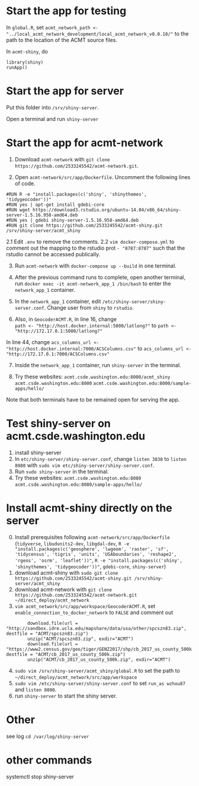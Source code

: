 # Start the app for testing
In `global.R`, set `acmt_network_path <- "../local_acmt_network_development/local_acmt_network_v0.0.10/"` to the path to the location of the ACMT source files.

In `acmt-shiny`, do

```
library(shiny)
runApp()
```


# Start the app for server
Put this folder into `/srv/shiny-server`.

Open a terminal and run `shiny-server`

# Start the app for acmt-network
1. Download `acmt-network` with `git clone https://github.com/2533245542/acmt-network.git`.

2. Open `acmt-network/src/app/Dockerfile`. Uncomment the following lines of code.
```
#RUN R -e "install.packages(c('shiny', 'shinythemes', 'tidygeocoder'))"
#RUN yes | apt-get install gdebi-core
#RUN wget https://download3.rstudio.org/ubuntu-14.04/x86_64/shiny-server-1.5.16.958-amd64.deb
#RUN yes | gdebi shiny-server-1.5.16.958-amd64.deb
#RUN git clone https://github.com/2533245542/acmt-shiny.git /srv/shiny-server/acmt_shiny
```

2.1 Edit `.env` to remove the comments.
2.2 `vim docker-compose.yml` to comment out the mapping to the rstudio prot `- "8787:8787"` such that the rstudio cannot be accessed publically.

3. Run `acmt-network` with `docker-compose up --build` in one terminal.

4. After the previous command runs to complete, open another terminal, run `docker exec -it acmt-network_app_1 /bin/bash` to enter the `network_app_1` container.

5. In the `network_app_1` container, edit `/etc/shiny-server/shiny-server.conf`. Change user from `shiny` to `rstudio`.

6. Also, in `GeocoderACMT.R`, in line 16, change  
`path <- "http://host.docker.internal:5000/latlong?"`
to
`path <- "http://172.17.0.1:5000/latlong?"`

In line 44, change 
`acs_columns_url <- "http://host.docker.internal:7000/ACSColumns.csv"`
to 
`acs_columns_url <- "http://172.17.0.1:7000/ACSColumns.csv"`

7. Inside the `network_app_1` container, run `shiny-server` in the terminal.

9. Try these websites:
`acmt.csde.washington.edu:8000/acmt_shiny`
`acmt.csde.washington.edu:8000`
`acmt.csde.washington.edu:8000/sample-apps/hello/`

Note that both terminals have to be remained open for serving the app.

# Test shiny-server on acmt.csde.washington.edu
1. install shiny-server
2. In `etc/shiny-server/shiny-server.conf`, change `listen 3838` to `listen 8080` with `sudo vim etc/shiny-server/shiny-server.conf`.
3. Run `sudo shiny-server` in the terminal.
4. Try these websites:
`acmt.csde.washington.edu:8080`
`acmt.csde.washington.edu:8080/sample-apps/hello/`

# Install acmt-shiny directly on the server
0. Install prerequisites following `acmt-network/src/app/Dockerfile` (`tidyverse`, `libudunits2-dev`, `libgdal-dev`, `R -e "install.packages(c('geosphere', 'lwgeom', 'raster', 'sf', 'tidycensus', 'tigris', 'units', 'USAboundaries', 'reshape2', 'rgeos', 'osrm', 'leaflet'))"`, `R -e "install.packages(c('shiny', 'shinythemes', 'tidygeocoder'))"`, `gdebi-core`, `shiny-server`)
1. download acmt-shiny with `sudo git clone https://github.com/2533245542/acmt-shiny.git /srv/shiny-server/acmt_shiny`
2. download acmt-network with `git clone https://github.com/2533245542/acmt-network.git ~/direct_deploy/acmt_network`
3. `vim acmt_network/src/app/workspace/GeocoderACMT.R`, set `enable_connection_to_docker_network` to `FALSE` and comment out 
```
        download.file(url = "http://sandbox.idre.ucla.edu/mapshare/data/usa/other/spcszn83.zip", destfile = "ACMT/spcszn83.zip")
        unzip("ACMT/spcszn83.zip", exdir="ACMT")
        download.file(url = "https://www2.census.gov/geo/tiger/GENZ2017/shp/cb_2017_us_county_500k.zip", destfile = "ACMT/cb_2017_us_county_500k.zip")
        unzip("ACMT/cb_2017_us_county_500k.zip", exdir="ACMT")
```
4. `sudo vim /srv/shiny-server/acmt_shiny/global.R` to set the path to `~/direct_deploy/acmt_network/src/app/workspace`
5. `sudo vim /etc/shiny-server/shiny-server.conf` to set `run_as wzhou87` and `listen 8000`.
6. run `shiny-server` to start the shiny server.

# Other
see log `cd /var/log/shiny-server`

# other commands
systemctl stop shiny-server

